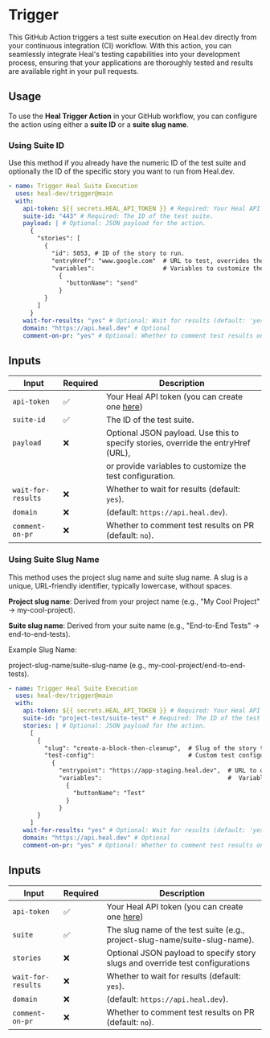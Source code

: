 # Trigger

This GitHub Action triggers a test suite execution on Heal.dev directly from your continuous integration (CI) workflow. With this action, you can seamlessly integrate Heal's testing capabilities into your development process, ensuring that your applications are thoroughly tested and results are available right in your pull requests.

## Usage

To use the **Heal Trigger Action** in your GitHub workflow, you can configure the action using either a **suite ID** or a **suite slug name**.

### Using Suite ID

Use this method if you already have the numeric ID of the test suite and optionally the ID of the specific story you want to run from Heal.dev.

```yaml
- name: Trigger Heal Suite Execution
  uses: heal-dev/trigger@main
  with:
    api-token: ${{ secrets.HEAL_API_TOKEN }} # Required: Your Heal API token.
    suite-id: "443" # Required: The ID of the test suite.
    payload: | # Optional: JSON payload for the action.
      {
        "stories": [  
          {
            "id": 5053, # ID of the story to run.
            "entryHref": "www.google.com"  # URL to test, overrides the default setting.
            "variables":                   # Variables to customize the test configuration.
              {
                "buttonName": "send"    
              }
          }
        ]
      }
    wait-for-results: "yes" # Optional: Wait for results (default: 'yes').
    domain: "https://api.heal.dev" # Optional
    comment-on-pr: "yes" # Optional: Whether to comment test results on PRs (default: 'no').
```

## Inputs

| Input              | Required | Description                                                                             |
| ------------------ | -------- | --------------------------------------------------------------------------------------- |
| `api-token`        | ✅       | Your Heal API token (you can create one [here](https://app.heal.dev/organisation/keys)) |
| `suite-id`         | ✅       | The ID of the test suite.                                                               |
| `payload`          | ❌       | Optional JSON payload. Use this to specify stories, override the entryHref (URL),       |
|                    |          | or provide variables to customize the test configuration.                               |
| `wait-for-results` | ❌       | Whether to wait for results (default: `yes`).                                           |
| `domain`           | ❌       | (default: `https://api.heal.dev`).                                                      |
| `comment-on-pr`    | ❌       | Whether to comment test results on PR (default: `no`).                                  |

### Using Suite Slug Name

This method uses the project slug name and suite slug name. A slug is a unique, URL-friendly identifier, typically lowercase, without spaces.

**Project slug name**: Derived from your project name (e.g., "My Cool Project" → my-cool-project).

**Suite slug name**: Derived from your suite name (e.g., "End-to-End Tests" → end-to-end-tests).

Example Slug Name:

project-slug-name/suite-slug-name (e.g., my-cool-project/end-to-end-tests).

```yaml
- name: Trigger Heal Suite Execution
  uses: heal-dev/trigger@main
  with:
    api-token: ${{ secrets.HEAL_API_TOKEN }} # Required: Your Heal API token.
    suite-id: "project-test/suite-test" # Required: The ID of the test suite.
    stories: | # Optional: JSON payload for the action.
      [
        {
          "slug": "create-a-block-then-cleanup",  # Slug of the story to run.
          "test-config":                          # Custom test configuration for this story.
            {
              "entrypoint": "https://app-staging.heal.dev",  # URL to override the default entry point.
              "variables":                                   #  Variables to customize the test configuration.
                {
                  "buttonName": "Test"
                }
              }
        }
      ]
    wait-for-results: "yes" # Optional: Wait for results (default: 'yes').
    domain: "https://api.heal.dev" # Optional
    comment-on-pr: "yes" # Optional: Whether to comment test results on PRs (default: 'no').
```

## Inputs

| Input              | Required | Description                                                                             |
| ------------------ | -------- | --------------------------------------------------------------------------------------- |
| `api-token`        | ✅       | Your Heal API token (you can create one [here](https://app.heal.dev/organisation/keys)) |
| `suite`            | ✅       | The slug name of the test suite (e.g., project-slug-name/suite-slug-name).              |
| `stories`          | ❌       | Optional JSON payload to specify story slugs and override test configurations           |
| `wait-for-results` | ❌       | Whether to wait for results (default: `yes`).                                           |
| `domain`           | ❌       | (default: `https://api.heal.dev`).                                                      |
| `comment-on-pr`    | ❌       | Whether to comment test results on PR (default: `no`).                                  |
